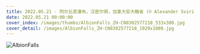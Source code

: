 ```yaml
---
title: 2022.05.21 - 阿尔比恩瀑布，汉密尔顿，加拿大安大略省 (© Alexander Sviridov/Shutterstock)
date: 2022.05.21 00:00:00
cover_index: /images/thumbs/AlbionFalls_ZH-CN8302577218_533x300.jpg
cover_detail: /images/AlbionFalls_ZH-CN8302577218_1920x1080.jpg
---
```


![AlbionFalls](/images/AlbionFalls_ZH-CN8302577218_1920x1080.jpg)
